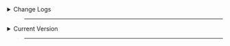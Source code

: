 <details>
  <summary>Change Logs</summary>

 > ___

> - Hydro Hub Version 2.0
> 
> Completely New Ui.
>
> More Games Support
>
> Built-in Script Executor.
>
> Ability.
>
> Everything about the current game you're in.
>
> Universal Tools & Scripts.

> ___

> - Hydro Hub Version 2.1
>
> Buv Fixes & drag functionality improvements.
>
> Fixed Not Able To Switch Between Channels Issue.
>
> Temporarily disabled players channel until i completely fix issues this channel causes.
>
> Fixed Other Guis toggle functions breaks Hydro ui toggle ability
</details>

> ___

<details>
  <summary>Current Version</summary>

 > ___

 > 2.1

</details>

> ___
